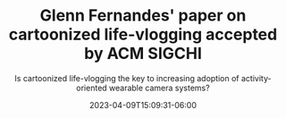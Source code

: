 ---
title: "Glenn Fernandes' paper on cartoonized life-vlogging accepted by ACM SIGCHI"
date: 2023-04-09T15:09:31-06:00
draft: false
subtitle: "Is cartoonized life-vlogging the key to increasing adoption of activity-oriented wearable camera systems?"
has_link: true
link: "https://dl.acm.org/doi/abs/10.1145/3544549.3585812"
---